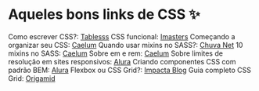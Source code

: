 # Aqueles bons links de CSS :sparkles:
Como escrever CSS?: [Tablesss](https://tableless.com.br/oocss-smacss-bem-dry-css-afinal-como-escrever-css/)
CSS funcional: [Imasters](https://imasters.com.br/arquitetura-da-informacao/arquitetura-css-css-funcional)
Começando a organizar seu CSS: [Caelum](https://blog.caelum.com.br/comecando-a-organizar-seu-css/)
Quando usar mixins no SASS?: [Chuva Net](https://chuva.net.br/2019/05/introducao-ao-sass-quando-usar-mixins-ou-placeholders/)
10 mixins no SASS: [Caelum](https://blog.caelum.com.br/10-mixins-sass-que-voce-deveria-usar-em-seus-projetos/)
Sobre em e rem: [Caelum](https://blog.caelum.com.br/porque-usar-em-no-seu-css-hoje-em-dia/)
Sobre limites de resolução em sites responsivos: [Alura](https://www.alura.com.br/artigos/como-lidar-com-os-limites-de-resolucao-em-sites-responsivos)
Criando componentes CSS com padrão BEM: [Alura](https://www.alura.com.br/artigos/criando-componentes-css-com-padrao-bem)
Flexbox ou CSS Grid?: [Impacta Blog](https://www.impacta.com.br/blog/2019/04/10/flexbox-ou-css-grid-saiba-quando-utilizar-cada-ferramenta/)
Guia completo CSS Grid: [Origamid](https://www.origamid.com/projetos/css-grid-layout-guia-completo/)